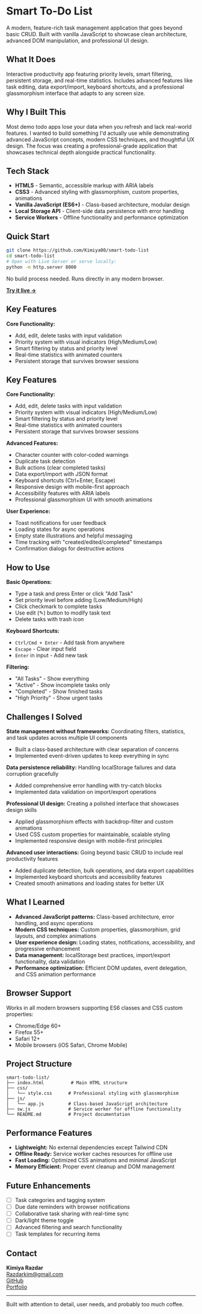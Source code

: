 # Smart To-Do List

A modern, feature-rich task management application that goes beyond basic CRUD. Built with vanilla JavaScript to showcase clean architecture, advanced DOM manipulation, and professional UI design.

## What It Does

Interactive productivity app featuring priority levels, smart filtering, persistent storage, and real-time statistics. Includes advanced features like task editing, data export/import, keyboard shortcuts, and a professional glassmorphism interface that adapts to any screen size.

## Why I Built This

Most demo todo apps lose your data when you refresh and lack real-world features. I wanted to build something I'd actually use while demonstrating advanced JavaScript concepts, modern CSS techniques, and thoughtful UX design. The focus was creating a professional-grade application that showcases technical depth alongside practical functionality.

## Tech Stack

- **HTML5** - Semantic, accessible markup with ARIA labels
- **CSS3** - Advanced styling with glassmorphism, custom properties, animations
- **Vanilla JavaScript (ES6+)** - Class-based architecture, modular design
- **Local Storage API** - Client-side data persistence with error handling
- **Service Workers** - Offline functionality and performance optimization

## Quick Start

```bash
git clone https://github.com/Kimiya00/smart-todo-list
cd smart-todo-list
# Open with Live Server or serve locally:
python -m http.server 8000
```

No build process needed. Runs directly in any modern browser.

**[Try it live →](https://kimiya00.github.io/smart-todo-list)**

## Key Features

**Core Functionality:**
- Add, edit, delete tasks with input validation
- Priority system with visual indicators (High/Medium/Low)
- Smart filtering by status and priority level
- Real-time statistics with animated counters
- Persistent storage that survives browser sessions

## Key Features

**Core Functionality:**
- Add, edit, delete tasks with input validation
- Priority system with visual indicators (High/Medium/Low)
- Smart filtering by status and priority level
- Real-time statistics with animated counters
- Persistent storage that survives browser sessions

**Advanced Features:**
- Character counter with color-coded warnings
- Duplicate task detection
- Bulk actions (clear completed tasks)
- Data export/import with JSON format
- Keyboard shortcuts (Ctrl+Enter, Escape)
- Responsive design with mobile-first approach
- Accessibility features with ARIA labels
- Professional glassmorphism UI with smooth animations

**User Experience:**
- Toast notifications for user feedback
- Loading states for async operations
- Empty state illustrations and helpful messaging
- Time tracking with "created/edited/completed" timestamps
- Confirmation dialogs for destructive actions

## How to Use

**Basic Operations:**
- Type a task and press Enter or click "Add Task"
- Set priority level before adding (Low/Medium/High)
- Click checkmark to complete tasks
- Use edit (✎) button to modify task text
- Delete tasks with trash icon

**Keyboard Shortcuts:**
- `Ctrl/Cmd + Enter` - Add task from anywhere
- `Escape` - Clear input field
- `Enter` in input - Add new task

**Filtering:**
- "All Tasks" - Show everything
- "Active" - Show incomplete tasks only
- "Completed" - Show finished tasks
- "High Priority" - Show urgent tasks

## Challenges I Solved

**State management without frameworks:** Coordinating filters, statistics, and task updates across multiple UI components
- Built a class-based architecture with clear separation of concerns
- Implemented event-driven updates to keep everything in sync

**Data persistence reliability:** Handling localStorage failures and data corruption gracefully
- Added comprehensive error handling with try-catch blocks
- Implemented data validation on import/export operations

**Professional UI design:** Creating a polished interface that showcases design skills
- Applied glassmorphism effects with backdrop-filter and custom animations
- Used CSS custom properties for maintainable, scalable styling
- Implemented responsive design with mobile-first principles

**Advanced user interactions:** Going beyond basic CRUD to include real productivity features
- Added duplicate detection, bulk operations, and data export capabilities
- Implemented keyboard shortcuts and accessibility features
- Created smooth animations and loading states for better UX

## What I Learned

- **Advanced JavaScript patterns:** Class-based architecture, error handling, and async operations
- **Modern CSS techniques:** Custom properties, glassmorphism, grid layouts, and complex animations  
- **User experience design:** Loading states, notifications, accessibility, and progressive enhancement
- **Data management:** localStorage best practices, import/export functionality, data validation
- **Performance optimization:** Efficient DOM updates, event delegation, and CSS animation performance

## Browser Support

Works in all modern browsers supporting ES6 classes and CSS custom properties:
- Chrome/Edge 60+
- Firefox 55+
- Safari 12+
- Mobile browsers (iOS Safari, Chrome Mobile)

## Project Structure

```
smart-todo-list/
├── index.html          # Main HTML structure
├── css/
│   └── style.css      # Professional styling with glassmorphism
├── js/
│   └── app.js         # Class-based JavaScript architecture
├── sw.js              # Service worker for offline functionality
└── README.md          # Project documentation
```

## Performance Features

- **Lightweight:** No external dependencies except Tailwind CDN
- **Offline Ready:** Service worker caches resources for offline use
- **Fast Loading:** Optimized CSS animations and minimal JavaScript
- **Memory Efficient:** Proper event cleanup and DOM management

## Future Enhancements

- [ ] Task categories and tagging system
- [ ] Due date reminders with browser notifications
- [ ] Collaborative task sharing with real-time sync
- [ ] Dark/light theme toggle
- [ ] Advanced filtering and search functionality
- [ ] Task templates for recurring items

## Contact

**Kimiya Razdar**  
Razdarkim@gmail.com  
[GitHub](https://github.com/Kimiya00)  
[Portfolio](https://kimiya00.github.io)

---

Built with attention to detail, user needs, and probably too much coffee.